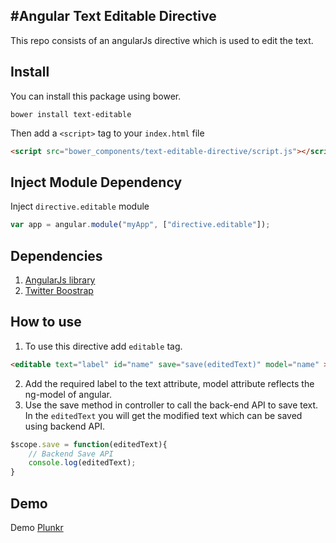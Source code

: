 #Angular Text Editable Directive
------

This repo consists of an angularJs directive which is used to edit the text.

## Install
You can install this package using bower.


```
bower install text-editable
```
Then add a `<script>` tag to your `index.html` file
```html
<script src="bower_components/text-editable-directive/script.js"></script>
```
## Inject Module Dependency
Inject `directive.editable` module
```javascript
var app = angular.module("myApp", ["directive.editable"]);
```
## Dependencies
1. [AngularJs library](https://angularjs.org/) 
2. [Twitter Boostrap](http://getbootstrap.com/)

## How to use

1. To use this directive add `editable` tag.

```html
<editable text="label" id="name" save="save(editedText)" model="name" >{{name}}</editable>
```

2. Add the required label to the text attribute, model attribute reflects the ng-model of angular. 
3. Use the save method in controller to call the back-end API to save text. In the `editedText` you will get the modified text which can be saved using backend API.
```javascript
$scope.save = function(editedText){
	// Backend Save API
    console.log(editedText);
}
```
## Demo
Demo [Plunkr](https://plnkr.co/VVZzAnKWAbTV8D81C89P)